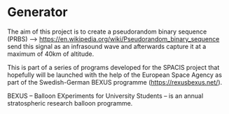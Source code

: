 # Generator

The aim of this project is to create a pseudorandom binary sequence (PRBS) --> https://en.wikipedia.org/wiki/Pseudorandom_binary_sequence  send this signal as an infrasound wave and afterwards capture it at a maximum of 40km of altitude.

This is part of a series of programs developed for the SPACIS project that hopefully will be launched with the help of the European Space Agency as part of the Swedish-German BEXUS programme (https://rexusbexus.net/). 






BEXUS – Balloon EXperiments for University Students – is an annual stratospheric research balloon programme.
